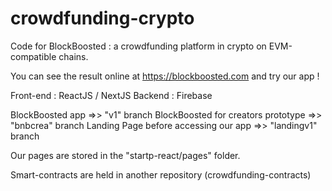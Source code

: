# crowdfunding-crypto

Code for BlockBoosted : a crowdfunding platform in crypto on EVM-compatible chains.

You can see the result online at https://blockboosted.com and try our app !

Front-end : ReactJS / NextJS
Backend : Firebase

BlockBoosted app =>> "v1" branch
BlockBoosted for creators prototype =>> "bnbcrea" branch
Landing Page before accessing our app =>> "landingv1" branch

Our pages are stored in the "startp-react/pages" folder.

Smart-contracts are held in another repository (crowdfunding-contracts)
